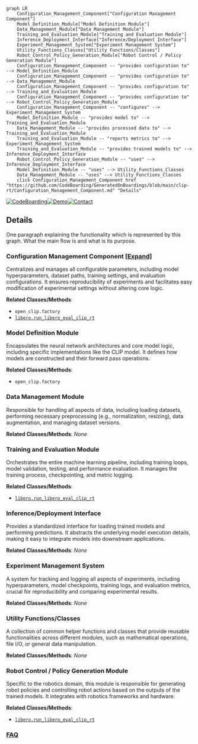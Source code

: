```mermaid
graph LR
    Configuration_Management_Component["Configuration Management Component"]
    Model_Definition_Module["Model Definition Module"]
    Data_Management_Module["Data Management Module"]
    Training_and_Evaluation_Module["Training and Evaluation Module"]
    Inference_Deployment_Interface["Inference/Deployment Interface"]
    Experiment_Management_System["Experiment Management System"]
    Utility_Functions_Classes["Utility Functions/Classes"]
    Robot_Control_Policy_Generation_Module["Robot Control / Policy Generation Module"]
    Configuration_Management_Component -- "provides configuration to" --> Model_Definition_Module
    Configuration_Management_Component -- "provides configuration to" --> Data_Management_Module
    Configuration_Management_Component -- "provides configuration to" --> Training_and_Evaluation_Module
    Configuration_Management_Component -- "provides configuration to" --> Robot_Control_Policy_Generation_Module
    Configuration_Management_Component -- "configures" --> Experiment_Management_System
    Model_Definition_Module -- "provides model to" --> Training_and_Evaluation_Module
    Data_Management_Module -- "provides processed data to" --> Training_and_Evaluation_Module
    Training_and_Evaluation_Module -- "reports metrics to" --> Experiment_Management_System
    Training_and_Evaluation_Module -- "provides trained models to" --> Inference_Deployment_Interface
    Robot_Control_Policy_Generation_Module -- "uses" --> Inference_Deployment_Interface
    Model_Definition_Module -- "uses" --> Utility_Functions_Classes
    Data_Management_Module -- "uses" --> Utility_Functions_Classes
    click Configuration_Management_Component href "https://github.com/CodeBoarding/GeneratedOnBoardings/blob/main/clip-rt/Configuration_Management_Component.md" "Details"
```

[![CodeBoarding](https://img.shields.io/badge/Generated%20by-CodeBoarding-9cf?style=flat-square)](https://github.com/CodeBoarding/GeneratedOnBoardings)[![Demo](https://img.shields.io/badge/Try%20our-Demo-blue?style=flat-square)](https://www.codeboarding.org/demo)[![Contact](https://img.shields.io/badge/Contact%20us%20-%20contact@codeboarding.org-lightgrey?style=flat-square)](mailto:contact@codeboarding.org)

## Details

One paragraph explaining the functionality which is represented by this graph. What the main flow is and what is its purpose.

### Configuration Management Component [[Expand]](./Configuration_Management_Component.md)
Centralizes and manages all configurable parameters, including model hyperparameters, dataset paths, training settings, and evaluation configurations. It ensures reproducibility of experiments and facilitates easy modification of experimental settings without altering core logic.


**Related Classes/Methods**:

- `open_clip.factory`
- <a href="https://github.com/clip-rt/clip-rt/blob/main/libero/run_libero_eval_clip_rt.py" target="_blank" rel="noopener noreferrer">`libero.run_libero_eval_clip_rt`</a>


### Model Definition Module
Encapsulates the neural network architectures and core model logic, including specific implementations like the CLIP model. It defines how models are constructed and their forward pass operations.


**Related Classes/Methods**:

- `open_clip.factory`


### Data Management Module
Responsible for handling all aspects of data, including loading datasets, performing necessary preprocessing (e.g., normalization, resizing), data augmentation, and managing dataset versions.


**Related Classes/Methods**: _None_

### Training and Evaluation Module
Orchestrates the entire machine learning pipeline, including training loops, model validation, testing, and performance evaluation. It manages the training process, checkpointing, and metric logging.


**Related Classes/Methods**:

- <a href="https://github.com/clip-rt/clip-rt/blob/main/libero/run_libero_eval_clip_rt.py" target="_blank" rel="noopener noreferrer">`libero.run_libero_eval_clip_rt`</a>


### Inference/Deployment Interface
Provides a standardized interface for loading trained models and performing predictions. It abstracts the underlying model execution details, making it easy to integrate models into downstream applications.


**Related Classes/Methods**: _None_

### Experiment Management System
A system for tracking and logging all aspects of experiments, including hyperparameters, model checkpoints, training logs, and evaluation metrics, crucial for reproducibility and comparing experimental results.


**Related Classes/Methods**: _None_

### Utility Functions/Classes
A collection of common helper functions and classes that provide reusable functionalities across different modules, such as mathematical operations, file I/O, or general data manipulation.


**Related Classes/Methods**: _None_

### Robot Control / Policy Generation Module
Specific to the robotics domain, this module is responsible for generating robot policies and controlling robot actions based on the outputs of the trained models. It integrates with robotics frameworks and hardware.


**Related Classes/Methods**:

- <a href="https://github.com/clip-rt/clip-rt/blob/main/libero/run_libero_eval_clip_rt.py" target="_blank" rel="noopener noreferrer">`libero.run_libero_eval_clip_rt`</a>




### [FAQ](https://github.com/CodeBoarding/GeneratedOnBoardings/tree/main?tab=readme-ov-file#faq)